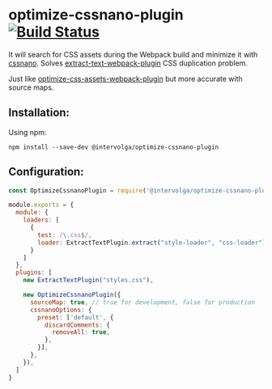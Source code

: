 # optimize-cssnano-plugin [![Build Status](https://travis-ci.org/intervolga/optimize-cssnano-plugin.svg?branch=master)](https://travis-ci.org/intervolga/optimize-cssnano-plugin)

It will search for CSS assets during the Webpack build and minimize it with [cssnano](http://github.com/ben-eb/cssnano).
Solves [extract-text-webpack-plugin](http://github.com/webpack/extract-text-webpack-plugin) CSS duplication problem.

Just like [optimize-css-assets-webpack-plugin](http://github.com/NMFR/optimize-css-assets-webpack-plugin) but more accurate with source maps.

## Installation:

Using npm:

```shell
npm install --save-dev @intervolga/optimize-cssnano-plugin
```

## Configuration:

```javascript
const OptimizeCssnanoPlugin = require('@intervolga/optimize-cssnano-plugin');

module.exports = {
  module: {
    loaders: [
      {
        test: /\.css$/,
        loader: ExtractTextPlugin.extract("style-loader", "css-loader")
      }
    ]
  },
  plugins: [
    new ExtractTextPlugin("styles.css"),

    new OptimizeCssnanoPlugin({
      sourceMap: true, // true for development, false for production
      cssnanoOptions: {
        preset: ['default', {
          discardComments: {
            removeAll: true,
          },
        }],
      },
    }),
  ]
}
```

